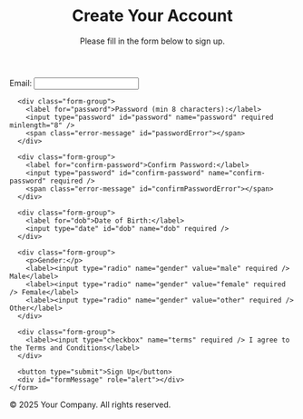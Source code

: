 <html lang="en">
<head>
  <meta charset="UTF-8">
  <meta name="viewport" content="width=device-width, initial-scale=1.0">
  <meta name="description" content="Signup Form - Secure and responsive user registration.">
  <link rel="stylesheet" href="styles.css">
  <link rel="icon" href="favicon.ico">
</head>
<body>

  <header>
    <h1>Create Your Account</h1>
    <p>Please fill in the form below to sign up.</p>
  </header>

  <main>
    <form id="signupForm" novalidate>
      <div class="form-group">
        <label for="email">Email:</label>
        <input type="email" id="email" name="email" required />
        <span class="error-message" id="emailError"></span>
      </div>

      <div class="form-group">
        <label for="password">Password (min 8 characters):</label>
        <input type="password" id="password" name="password" required minlength="8" />
        <span class="error-message" id="passwordError"></span>
      </div>

      <div class="form-group">
        <label for="confirm-password">Confirm Password:</label>
        <input type="password" id="confirm-password" name="confirm-password" required />
        <span class="error-message" id="confirmPasswordError"></span>
      </div>

      <div class="form-group">
        <label for="dob">Date of Birth:</label>
        <input type="date" id="dob" name="dob" required />
      </div>

      <div class="form-group">
        <p>Gender:</p>
        <label><input type="radio" name="gender" value="male" required /> Male</label>
        <label><input type="radio" name="gender" value="female" required /> Female</label>
        <label><input type="radio" name="gender" value="other" required /> Other</label>
      </div>

      <div class="form-group">
        <label><input type="checkbox" name="terms" required /> I agree to the Terms and Conditions</label>
      </div>

      <button type="submit">Sign Up</button>
      <div id="formMessage" role="alert"></div>
    </form>
  </main>

  <footer>
    <p>&copy; 2025 Your Company. All rights reserved.</p>
  </footer>

  <script src="script.js"></script>
</body>
</html>

